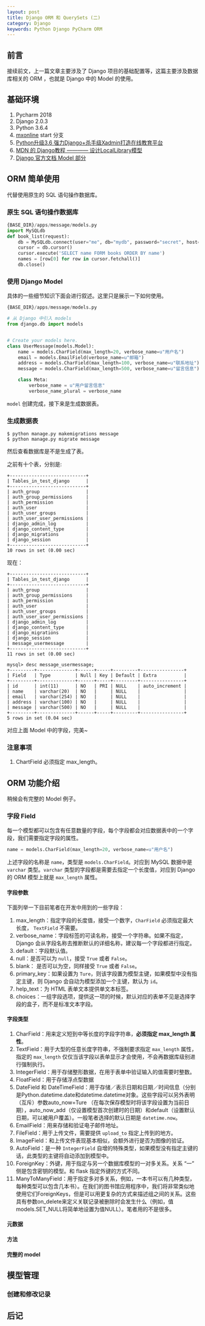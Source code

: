 ```yaml
---
layout: post
title: Django ORM 和 QuerySets (二)
category: Django
keywords: Python Django PyCharm ORM
---
```


## 前言

接续前文，上一篇文章主要涉及了 Django 项目的基础配置等，这篇主要涉及数据库相关的 ORM ，也就是 Django 中的 Model 的使用。

## 基础环境

1. Pycharm 2018
2. Django 2.0.3
3. Python 3.6.4
4. [mxonline](https://github.com/Raoul1996/mxonline.git) start 分支
5. [Python升级3.6 强力Django+杀手级Xadmin打造在线教育平台](https://coding.imooc.com/class/78.html)
6. [MDN 的 Django教程 ———— 设计LocalLibrary模型](https://developer.mozilla.org/zh-CN/docs/Learn/Server-side/Django/Models)
7. [Django 官方文档 Model 部分](https://docs.djangoproject.com/en/2.0/ref/models/)


## ORM 简单使用

代替使用原生的 SQL 语句操作数据库。

### 原生 SQL 语句操作数据库

```py
{BASE_DIR}/apps/message/models.py
import MySQLdb
def book_list(request):
    db = MySQLdb.connect(user="me", db="mydb", password="secret", host="localhost")
    cursor = db.cursor()
    cursor.execute('SELECT name FORM books ORDER BY name')
    names = [row[0] for row in cursor.fetchall()]
    db.close()
```

### 使用 Django Model

具体的一些细节知识下面会进行叙述。这里只是展示一下如何使用。

```py
{BASE_DIR}/apps/message/models.py

# 从 Django 中引入 models
from django.db import models


# Create your models here.
class UserMessage(models.Model):
    name = models.CharField(max_length=20, verbose_name=u"用户名")
    email = models.EmailField(verbose_name=u"邮箱")
    address = models.CharField(max_length=100, verbose_name=u"联系地址")
    message = models.CharField(max_length=500, verbose_name=u"留言信息")

    class Meta:
        verbose_name = u"用户留言信息"
        verbose_name_plural = verbose_name
```

`model` 创建完成，接下来是生成数据表。

### 生成数据表

```shell
$ python manage.py makemigrations message
$ python manage.py migrate message
```
然后查看数据库是不是生成了表。

之前有十个表，分别是:

```shell
+----------------------------+
| Tables_in_test_django      |
+----------------------------+
| auth_group                 |
| auth_group_permissions     |
| auth_permission            |
| auth_user                  |
| auth_user_groups           |
| auth_user_user_permissions |
| django_admin_log           |
| django_content_type        |
| django_migrations          |
| django_session             |
+----------------------------+
10 rows in set (0.00 sec)

```
现在：

```shell
+----------------------------+
| Tables_in_test_django      |
+----------------------------+
| auth_group                 |
| auth_group_permissions     |
| auth_permission            |
| auth_user                  |
| auth_user_groups           |
| auth_user_user_permissions |
| django_admin_log           |
| django_content_type        |
| django_migrations          |
| django_session             |
| message_usermessage        |
+----------------------------+
11 rows in set (0.00 sec)
```

```shell
mysql> desc message_usermessage;
+---------+--------------+------+-----+---------+----------------+
| Field   | Type         | Null | Key | Default | Extra          |
+---------+--------------+------+-----+---------+----------------+
| id      | int(11)      | NO   | PRI | NULL    | auto_increment |
| name    | varchar(20)  | NO   |     | NULL    |                |
| email   | varchar(254) | NO   |     | NULL    |                |
| address | varchar(100) | NO   |     | NULL    |                |
| message | varchar(500) | NO   |     | NULL    |                |
+---------+--------------+------+-----+---------+----------------+
5 rows in set (0.04 sec)

```
对应上面 Model 中的字段，完美~

### 注意事项

1. ChartField 必须指定 max_length。

## ORM 功能介绍

稍候会有完整的 Model 例子。

### 字段 Field

每一个模型都可以包含有任意数量的字段，每个字段都会对应数据表中的一个字段，我们需要指定字段的属性。

```py
name = models.CharField(max_length=20, verbose_name=u"用户名")
```

上述字段的名称是 `name`，类型是 `models.CharField`。对应到 MySQL 数据中是 `varchar` 类型。`varchar` 类型的字段都是需要去指定一个长度值，对应到 Django 的 ORM 模型上就是 `max_length` 属性。

#### 字段参数

下面列举一下目前笔者在开发中用到的一些字段：

1. max_length：指定字段的长度值，接受一个数字，`CharField` 必须指定最大长度， `TextField` 不需要。
2. verbose_name：字段标签的可读名称，接受一个字符串。如果不指定，Django 会从字段名称去推断默认的详细名称，建议每一个字段都进行指定。
3. default：字段默认值。
4. null：是否可以为 `null`，接受 `True` 或者 `False`。
5. blank： 是否可以为空，同样接受 `True` 或者 `False`。
6. primary_key：如果设置为 `Ture`，则该字段置为模型主键，如果模型中没有指定主键，则 Django 会自动为模型添加一个主键，默认为 `id`。
7. help_text：为 HTML 表单文本提供单文本标签。
8. choices：一组字段选项，提供这一项的时候，默认对应的表单不见是选择字段的盒子，而不是标准文本字段。

#### 字段类型

1. CharField：用来定义短到中等长度的字段字符串，**必须指定 max_length 属性**。
2. TextField：用于大型的任意长度字符串，不强制要求指定 `max_length` 属性，指定的 `max_length` 仅仅当该字段以表单显示才会使用，不会再数据库级别进行强制执行。
3. IntegerField：用于存储整形数据，在用于表单中验证输入的值需要时整数。
4. FloatField：用于存储浮点型数据
4. DateField 和 DateTimeField：用于存储／表示日期和日期／时间信息（分别是Python.datetime.date和datetime.datetime对象。这些字段可以另外表明（互斥）参数auto_now=Ture （在每次保存模型时将该字段设置为当前日期），auto_now_add（仅设置模型首次创建时的日期）和default（设置默认日期，可以被用户覆盖）。一般笔者选择的默认日期是 `datetime.now`。
5. EmailField：用来存储和验证电子邮件地址。
6. FileField：用于上传文件，需要提供 `upload_to` 指定上传到的地方。
7. ImageField：和上传文件表现基本相似，会额外进行是否为图像的验证。
8. AutoField：是一种 `IntegerField` 自增的特殊类型，如果模型没有指定主键的话，此类型的主键将自动添加到模型中。
9. ForeignKey：外键，用于指定与另一个数据库模型的一对多关系。关系 “一” 侧是包含密钥的模型。和 flask 指定外键的方式不同。
10. ManyToManyField：用于指定多对多关系，例如，一本书可以有几种类型，每种类型可以包含几本书）。在我们的图书馆应用程序中，我们将非常类似地使用它们ForeignKeys，但是可以用更复杂的方式来描述组之间的关系。这些具有参数on_delete来定义关联记录被删除时会发生什么（例如，值models.SET_NULL将简单地设置为值NULL）。笔者用的不是很多。

#### 元数据

#### 方法

#### 完整的 model

## 模型管理

### 创建和修改记录

## 后记


